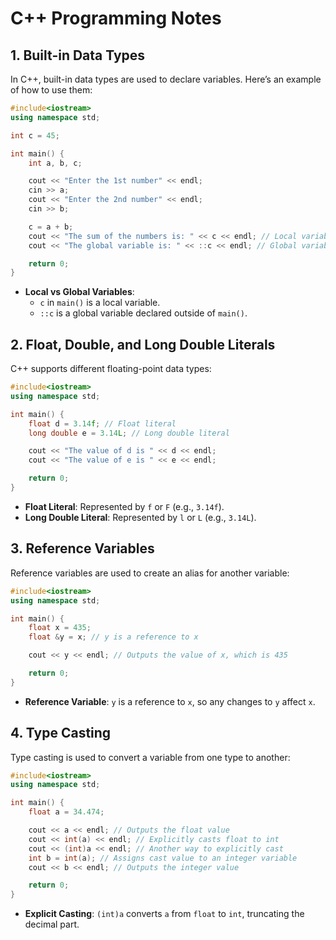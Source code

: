 
# C++ Programming Notes

## 1. Built-in Data Types

In C++, built-in data types are used to declare variables. Here’s an example of how to use them:

```cpp
#include<iostream>
using namespace std;

int c = 45;

int main() {
    int a, b, c;

    cout << "Enter the 1st number" << endl;
    cin >> a;
    cout << "Enter the 2nd number" << endl;
    cin >> b;

    c = a + b;
    cout << "The sum of the numbers is: " << c << endl; // Local variable
    cout << "The global variable is: " << ::c << endl; // Global variable denoted by "::"

    return 0;
}
```

- **Local vs Global Variables**: 
  - `c` in `main()` is a local variable.
  - `::c` is a global variable declared outside of `main()`.

## 2. Float, Double, and Long Double Literals

C++ supports different floating-point data types:

```cpp
#include<iostream>
using namespace std;

int main() {
    float d = 3.14f; // Float literal
    long double e = 3.14L; // Long double literal

    cout << "The value of d is " << d << endl;
    cout << "The value of e is " << e << endl;

    return 0;
}
```

- **Float Literal**: Represented by `f` or `F` (e.g., `3.14f`).
- **Long Double Literal**: Represented by `l` or `L` (e.g., `3.14L`).

## 3. Reference Variables

Reference variables are used to create an alias for another variable:

```cpp
#include<iostream>
using namespace std;

int main() {
    float x = 435;
    float &y = x; // y is a reference to x

    cout << y << endl; // Outputs the value of x, which is 435

    return 0;
}
```

- **Reference Variable**: `y` is a reference to `x`, so any changes to `y` affect `x`.

## 4. Type Casting

Type casting is used to convert a variable from one type to another:

```cpp
#include<iostream>
using namespace std;

int main() {
    float a = 34.474;

    cout << a << endl; // Outputs the float value
    cout << int(a) << endl; // Explicitly casts float to int
    cout << (int)a << endl; // Another way to explicitly cast
    int b = int(a); // Assigns cast value to an integer variable
    cout << b << endl; // Outputs the integer value

    return 0;
}
```

- **Explicit Casting**: `(int)a` converts `a` from `float` to `int`, truncating the decimal part.

```
